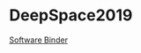 # DeepSpace2019

[Software Binder](https://drive.google.com/file/d/1GWe93W186P_5ae7Ai7O43S8fEdd6IMaK/view?usp=sharing)
